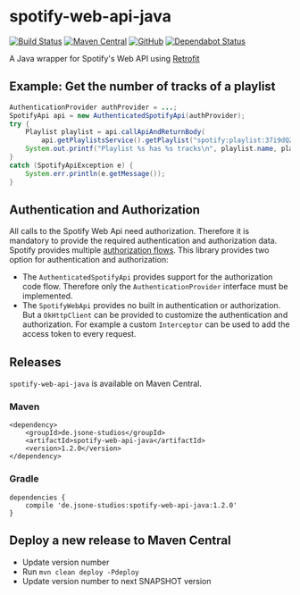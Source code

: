 # spotify-web-api-java

[![Build Status](https://travis-ci.com/jsone-studios/spotify-web-api-java.svg?branch=master)](https://travis-ci.com/jsone-studios/spotify-web-api-java)
[![Maven Central](https://img.shields.io/maven-central/v/de.jsone-studios/spotify-web-api-java)](https://search.maven.org/search?q=g:%22de.jsone-studios%22%20AND%20a:%22spotify-web-api-java%22)
[![GitHub](https://img.shields.io/github/license/jsone-studios/spotify-web-api-java)](https://github.com/jsone-studios/spotify-web-api-java/blob/master/LICENSE)
[![Dependabot Status](https://api.dependabot.com/badges/status?host=github&repo=jsone-studios/spotify-web-api-java)](https://dependabot.com)

A Java wrapper for Spotify's Web API using [Retrofit](http://square.github.io/retrofit/)

## Example: Get the number of tracks of a playlist
````java
AuthenticationProvider authProvider = ...;
SpotifyApi api = new AuthenticatedSpotifyApi(authProvider);
try {
    Playlist playlist = api.callApiAndReturnBody(
        api.getPlaylistsService().getPlaylist("spotify:playlist:37i9dQZEVXbMDoHDwVN2tF"));
    System.out.printf("Playlist %s has %s tracks\n", playlist.name, playlist.tracks.total);
}
catch (SpotifyApiException e) {
    System.err.println(e.getMessage());
}
````

## Authentication and Authorization
All calls to the Spotify Web Api need authorization. Therefore it is mandatory to provide the required authentication 
and authorization data. Spotify provides multiple [authorization flows](https://developer.spotify.com/documentation/general/guides/authorization-guide/).
This library provides two option for authentication and authorization:
- The `AuthenticatedSpotifyApi` provides support for the authorization code flow. Therefore only the 
`AuthenticationProvider` interface must be implemented.
- The `SpotifyWebApi` provides no built in authentication or authorization. But a `OkHttpClient` can be provided 
to customize the authentication and authorization. For example a custom `Interceptor`
can be used to add the access token to every request.

## Releases
`spotify-web-api-java` is available on Maven Central.

### Maven
```
<dependency>
    <groupId>de.jsone-studios</groupId>
    <artifactId>spotify-web-api-java</artifactId>
    <version>1.2.0</version>
</dependency>
```

### Gradle
```
dependencies {
    compile 'de.jsone-studios:spotify-web-api-java:1.2.0'
}    
```

## Deploy a new release to Maven Central
- Update version number
- Run `mvn clean deploy -Pdeploy`
- Update version number to next SNAPSHOT version